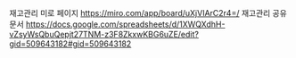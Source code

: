 재고관리 미로 페이지 https://miro.com/app/board/uXjVIArC2r4=/
재고관리 공유문서 https://docs.google.com/spreadsheets/d/1XWQXdhH-vZsyWsQbuQepjt27TNM-z3F8ZkxwKBG6uZE/edit?gid=509643182#gid=509643182

